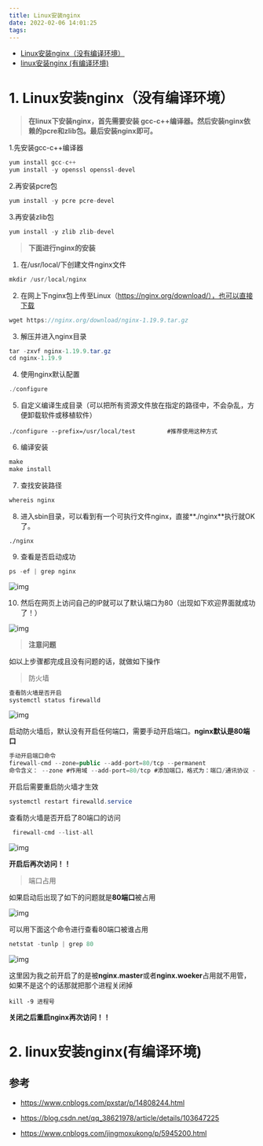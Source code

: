 ```yaml
---
title: Linux安装nginx
date: 2022-02-06 14:01:25
tags:
---
```


- [Linux安装nginx（没有编译环境）](#1-Linux安装nginx（没有编译环境）)
- [linux安装nginx   (有编译环境)](#2-linux安装nginx(有编译环境))

# 1. Linux安装nginx（没有编译环境）

> **在linux下安装nginx，首先需要安装 gcc-c++编译器。然后安装nginx依赖的pcre和zlib包。最后安装nginx即可。**

1.先安装gcc-c++编译器

```java
yum install gcc-c++
yum install -y openssl openssl-devel
```

2.再安装pcre包

```java
yum install -y pcre pcre-devel
```

3.再安装zlib包

```java
yum install -y zlib zlib-devel
```

> **下面进行nginx的安装**

1. 在/usr/local/下创建文件nginx文件

```java
mkdir /usr/local/nginx
```

2. 在网上下nginx包上传至Linux（https://nginx.org/download/），也可以直接下载

```java
wget https://nginx.org/download/nginx-1.19.9.tar.gz
```

3. 解压并进入nginx目录

```java
tar -zxvf nginx-1.19.9.tar.gz
cd nginx-1.19.9
```

4. 使用nginx默认配置

```java
./configure
```

5. 自定义编译生成目录（可以把所有资源文件放在指定的路径中，不会杂乱，方便卸载软件或移植软件）

```shell
./configure --prefix=/usr/local/test         #推荐使用这种方式
```

6. 编译安装

```java
make
make install
```

7. 查找安装路径

```java
whereis nginx
```

8. 进入sbin目录，可以看到有一个可执行文件nginx，直接**./nginx**执行就OK了。

```
./nginx
```

9. 查看是否启动成功

```java
ps -ef | grep nginx
```

![img](https://img2020.cnblogs.com/blog/2128586/202105/2128586-20210525122954107-155562798.png)

10. 然后在网页上访问自己的IP就可以了默认端口为80（出现如下欢迎界面就成功了！）

![img](https://img2020.cnblogs.com/blog/2128586/202105/2128586-20210525123013524-2133888199.png)

> **注意问题**

如以上步骤都完成且没有问题的话，就做如下操作

> 防火墙

```java
查看防火墙是否开启
systemctl status firewalld
```

![img](https://img2020.cnblogs.com/blog/2128586/202105/2128586-20210525123037019-946505205.png)

启动防火墙后，默认没有开启任何端口，需要手动开启端口。**nginx默认是80端口**

```Java
手动开启端口命令
firewall-cmd --zone=public --add-port=80/tcp --permanent
命令含义： --zone #作用域 --add-port=80/tcp #添加端口，格式为：端口/通讯协议 --permanent #永久生效，没有此参数重启后失效
```

开启后需要重启防火墙才生效

```java
systemctl restart firewalld.service
```

查看防火墙是否开启了80端口的访问

```java
 firewall-cmd --list-all
```

![img](https://img2020.cnblogs.com/blog/2128586/202105/2128586-20210525123123133-488824264.png)

**开启后再次访问！！**

> 端口占用

如果启动后出现了如下的问题就是**80端口**被占用

![img](https://img2020.cnblogs.com/blog/2128586/202105/2128586-20210525123156598-1768819004.png)

可以用下面这个命令进行查看80端口被谁占用

```java
netstat -tunlp | grep 80
```

![img](https://img2020.cnblogs.com/blog/2128586/202105/2128586-20210525123219035-1996362499.png)

这里因为我之前开启了的是被**nginx.master**或者**nginx.woeker**占用就不用管，如果不是这个的话那就把那个进程关闭掉

```
kill -9 进程号
```

**关闭之后重启nginx再次访问！！**

# 2. linux安装nginx(有编译环境)

## 参考

- https://www.cnblogs.com/pxstar/p/14808244.html

- https://blog.csdn.net/qq_38621978/article/details/103647225

- https://www.cnblogs.com/jingmoxukong/p/5945200.html

